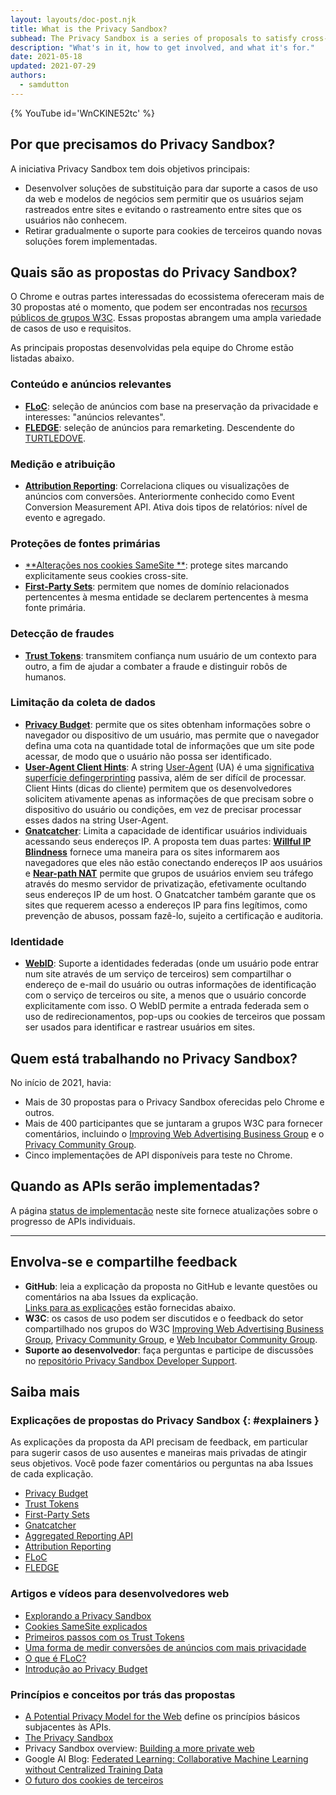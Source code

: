 ```yaml
---
layout: layouts/doc-post.njk
title: What is the Privacy Sandbox?
subhead: The Privacy Sandbox is a series of proposals to satisfy cross-site use cases without third-party cookies or other tracking mechanisms.
description: "What's in it, how to get involved, and what it's for."
date: 2021-05-18
updated: 2021-07-29
authors:
  - samdutton
---
```


{% YouTube id='WnCKlNE52tc' %}

## Por que precisamos do Privacy Sandbox?

A iniciativa Privacy Sandbox tem dois objetivos principais:

- Desenvolver soluções de substituição para dar suporte a casos de uso da web e modelos de negócios sem permitir que os usuários sejam rastreados entre sites e evitando o rastreamento entre sites que os usuários não conhecem.
- Retirar gradualmente o suporte para cookies de terceiros quando novas soluções forem implementadas.

## Quais são as propostas do Privacy Sandbox?

O Chrome e outras partes interessadas do ecossistema ofereceram mais de 30 propostas até o momento, que podem ser encontradas nos [recursos públicos de grupos W3C](https://github.com/w3c/web-advertising#ideas-and-proposals-links-outside-this-repo). Essas propostas abrangem uma ampla variedade de casos de uso e requisitos.

As principais propostas desenvolvidas pela equipe do Chrome estão listadas abaixo.

### Conteúdo e anúncios relevantes

- [**FLoC**](/docs/privacy-sandbox/floc): seleção de anúncios com base na preservação da privacidade e interesses: "anúncios relevantes".
- [**FLEDGE**](/docs/privacy-sandbox/fledge): seleção de anúncios para remarketing. Descendente do [TURTLEDOVE](https://github.com/WICG/turtledove).

### Medição e atribuição

- [**Attribution Reporting**](/docs/privacy-sandbox/attribution-reporting): Correlaciona cliques ou visualizações de anúncios com conversões. Anteriormente conhecido como Event Conversion Measurement API. Ativa dois tipos de relatórios: nível de evento e agregado.

### Proteções de fontes primárias

- [**Alterações nos cookies SameSite **](https://web.dev/samesite-cookies-explained/): protege sites marcando explicitamente seus cookies cross-site.
- [**First-Party Sets**](/docs/privacy-sandbox/first-party-sets): permitem que nomes de domínio relacionados pertencentes à mesma entidade se declarem pertencentes à mesma fonte primária.

### Detecção de fraudes

- [**Trust Tokens**](/docs/privacy-sandbox/trust-tokens): transmitem confiança num usuário de um contexto para outro, a fim de ajudar a combater a fraude e distinguir robôs de humanos.

### Limitação da coleta de dados

- [**Privacy Budget**](https://www.youtube.com/watch?v=0STgfjSA6T8): permite que os sites obtenham informações sobre o navegador ou dispositivo de um usuário, mas permite que o navegador defina uma cota na quantidade total de informações que um site pode acessar, de modo que o usuário não possa ser identificado.
- [**User-Agent Client Hints**](https://web.dev/user-agent-client-hints/): A string [User-Agent](https://developer.mozilla.org/en-US/docs/Web/HTTP/Headers/User-Agent) (UA) é uma [significativa superfície de](https://w3c.github.io/fingerprinting-guidance/#passive)[fingerprinting](https://w3c.github.io/fingerprinting-guidance/#passive) passiva, além de ser difícil de processar. Client Hints (dicas do cliente) permitem que os desenvolvedores solicitem ativamente apenas as informações de que precisam sobre o dispositivo do usuário ou condições, em vez de precisar processar esses dados na string User-Agent.
- [**Gnatcatcher**](https://github.com/bslassey/ip-blindness): Limita a capacidade de identificar usuários individuais acessando seus endereços IP. A proposta tem duas partes: [**Willful IP Blindness**](https://github.com/bslassey/ip-blindness/blob/master/willful_ip_blindness.md) fornece uma maneira para os sites informarem aos navegadores que eles não estão conectando endereços IP aos usuários e [**Near-path NAT**](https://github.com/bslassey/ip-blindness/blob/master/near_path_nat.md) permite que grupos de usuários enviem seu tráfego através do mesmo servidor de privatização, efetivamente ocultando seus endereços IP de um host. O Gnatcatcher também garante que os sites que requerem acesso a endereços IP para fins legítimos, como prevenção de abusos, possam fazê-lo, sujeito a certificação e auditoria.

### Identidade

- [**WebID**](https://github.com/WICG/WebID): Suporte a identidades federadas (onde um usuário pode entrar num site através de um serviço de terceiros) sem compartilhar o endereço de e-mail do usuário ou outras informações de identificação com o serviço de terceiros ou site, a menos que o usuário concorde explicitamente com isso. O WebID permite a entrada federada sem o uso de redirecionamentos, pop-ups ou cookies de terceiros que possam ser usados para identificar e rastrear usuários em sites.

## Quem está trabalhando no Privacy Sandbox?

No início de 2021, havia:

- Mais de 30 propostas para o Privacy Sandbox oferecidas pelo Chrome e outros.
- Mais de 400 participantes que se juntaram a grupos W3C para fornecer comentários, incluindo o [Improving Web Advertising Business Group](https://www.w3.org/community/web-adv/participants) e o [Privacy Community Group](https://www.w3.org/community/privacycg/participants).
- Cinco implementações de API disponíveis para teste no Chrome.

## Quando as APIs serão implementadas?

A página [status de implementação](/docs/privacy-sandbox/status/) neste site fornece atualizações sobre o progresso de APIs individuais.

---

## Envolva-se e compartilhe feedback

- **GitHub**: leia a explicação da proposta no GitHub e levante questões ou comentários na aba Issues da explicação. <br> [Links para as explicações](#explainers) estão fornecidas abaixo.
- **W3C**: os casos de uso podem ser discutidos e o feedback do setor compartilhado nos grupos do W3C [Improving Web Advertising Business Group](https://www.w3.org/community/web-adv/), [Privacy Community Group](https://www.w3.org/community/privacycg/participants), e [Web Incubator Community Group](https://github.com/WICG).
- **Suporte ao desenvolvedor**: faça perguntas e participe de discussões no [repositório Privacy Sandbox Developer Support](https://github.com/GoogleChromeLabs/privacy-sandbox-dev-support).

## Saiba mais

### Explicações de propostas do Privacy Sandbox {: #explainers }

As explicações da proposta da API precisam de feedback, em particular para sugerir casos de uso ausentes e maneiras mais privadas de atingir seus objetivos. Você pode fazer comentários ou perguntas na aba Issues de cada explicação.

- [Privacy Budget](https://github.com/bslassey/privacy-budget)
- [Trust Tokens](https://github.com/dvorak42/trust-token-api)
- [First-Party Sets](https://github.com/privacycg/first-party-sets)
- [Gnatcatcher](https://github.com/bslassey/ip-blindness)
- [Aggregated Reporting API](https://github.com/csharrison/aggregate-reporting-api)
- [Attribution Reporting](https://github.com/csharrison/conversion-measurement-api)
- [FLoC](https://github.com/jkarlin/floc)
- [FLEDGE](https://github.com/michaelkleber/turtledove)

### Artigos e vídeos para desenvolvedores web

- [Explorando a Privacy Sandbox](https://web.dev/digging-into-the-privacy-sandbox)
- [Cookies SameSite explicados](https://web.dev/samesite-cookies-explained/)
- [Primeiros passos com os Trust Tokens](https://web.dev/trust-tokens)
- [Uma forma de medir conversões de anúncios com mais privacidade](https://web.dev/conversion-measurement/)
- [O que é FLoC?](https://web.dev/floc/)
- [Introdução ao Privacy Budget](https://www.youtube.com/watch?v=0STgfjSA6T8)

### Princípios e conceitos por trás das propostas

- [A Potential Privacy Model for the Web](https://github.com/michaelkleber/privacy-model)  define os princípios básicos subjacentes às APIs.
- [The Privacy Sandbox](https://www.chromium.org/Home/chromium-privacy/privacy-sandbox)
- Privacy Sandbox overview: [Building a more private web](https://www.blog.google/products/chrome/building-a-more-private-web/)
- Google AI Blog: [Federated Learning: Collaborative Machine Learning without Centralized Training Data](https://ai.googleblog.com/2017/04/federated-learning-collaborative.html)
- [O futuro dos cookies de terceiros](https://blog.chromium.org/2019/10/developers-get-ready-for-new.html)
